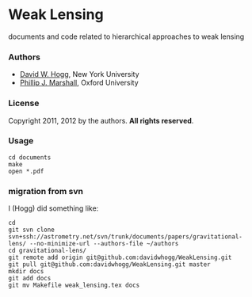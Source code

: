 # Weak Lensing

documents and code related to hierarchical approaches to weak lensing

### Authors

- [David W. Hogg](http://cosmo.nyu.edu/hogg/), New York University
- [Phillip J. Marshall](http://www.slac.stanford.edu/~pjm/), Oxford University

### License

Copyright 2011, 2012 by the authors.  **All rights reserved**.

### Usage

    cd documents
    make
    open *.pdf

### migration from svn

I (Hogg) did something like:

    cd
    git svn clone svn+ssh://astrometry.net/svn/trunk/documents/papers/gravitational-lens/ --no-minimize-url --authors-file ~/authors
    cd gravitational-lens/
    git remote add origin git@github.com:davidwhogg/WeakLensing.git
    git pull git@github.com:davidwhogg/WeakLensing.git master
    mkdir docs
    git add docs
    git mv Makefile weak_lensing.tex docs
